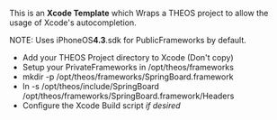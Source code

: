 This is an **Xcode Template** which Wraps a THEOS project to allow the usage of Xcode's autocompletion.

NOTE: Uses iPhoneOS**4.3**.sdk for PublicFrameworks by default.


* Add your THEOS Project directory to Xcode (Don't copy)
* Setup your PrivateFrameworks in /opt/theos/frameworks
 * mkdir -p /opt/theos/frameworks/SpringBoard.framework
 * ln -s /opt/theos/include/SpringBoard /opt/theos/frameworks/SpringBoard.framework/Headers
* Configure the Xcode Build script *if desired*
